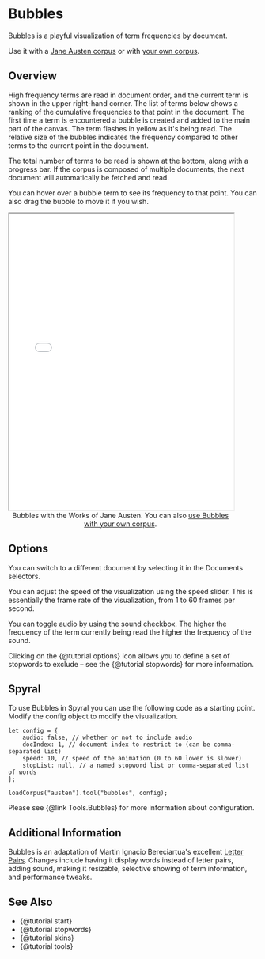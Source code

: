 # Bubbles

Bubbles is a playful visualization of term frequencies by document.

Use it with a [Jane Austen corpus](../?view=Bubbles&corpus=austen&audio=true") or with [your own corpus](../?view=Bubbles&audio=true").

## Overview

High frequency terms are read in document order, and the current term is shown in the upper right-hand corner. The list 
of terms below shows a ranking of the cumulative frequencies to that point in the document. The first time a term is 
encountered a bubble is created and added to the main part of the canvas. The term flashes in yellow as it's being read. 
The relative size of the bubbles indicates the frequency compared to other terms to the current point in the document.

The total number of terms to be read is shown at the bottom, along with a progress bar. If the corpus is composed of 
multiple documents, the next document will automatically be fetched and read.

You can hover over a bubble term to see its frequency to that point. You can also drag the bubble to move it if you 
wish.

<iframe src="../tool/Bubbles/?corpus=austen&subtitle=The+Works+of+Jane+Austen&audio=true" style="width: 90%; height: 600px;"></iframe>
<div style="width: 90%; text-align: center; margin-bottom: 1em;">Bubbles with the Works of Jane Austen. You can also <a href="../?view=Bubbles" target="_blank">use Bubbles with your own corpus</a>.</div>

## Options

You can switch to a different document by selecting it in the Documents selectors.

You can adjust the speed of the visualization using the speed slider. This is essentially the frame rate of the 
visualization, from 1 to 60 frames per second.

You can toggle audio by using the sound checkbox. The higher the frequency of the term currently being read the higher the frequency of the sound.

Clicking on the {@tutorial options} icon allows you to define a set of stopwords to exclude – see the 
{@tutorial stopwords} for more information.

## Spyral

To use Bubbles in Spyral you can use the following code as a starting point. Modify the config object to modify 
the visualization.

```
let config = {
    audio: false, // whether or not to include audio
    docIndex: 1, // document index to restrict to (can be comma-separated list)
    speed: 10, // speed of the animation (0 to 60 lower is slower)
    stopList: null, // a named stopword list or comma-separated list of words
};

loadCorpus("austen").tool("bubbles", config);
```

Please see {@link Tools.Bubbles} for more information about configuration.

## Additional Information

Bubbles is an adaptation of Martin Ignacio Bereciartua's excellent [Letter Pairs](https://www.m-i-b.com.ar/letters/en/). 
Changes include having it display words instead of letter pairs, adding sound, making it resizable, selective showing 
of term information, and performance tweaks.

## See Also
- {@tutorial start}
- {@tutorial stopwords}
- {@tutorial skins}
- {@tutorial tools}
